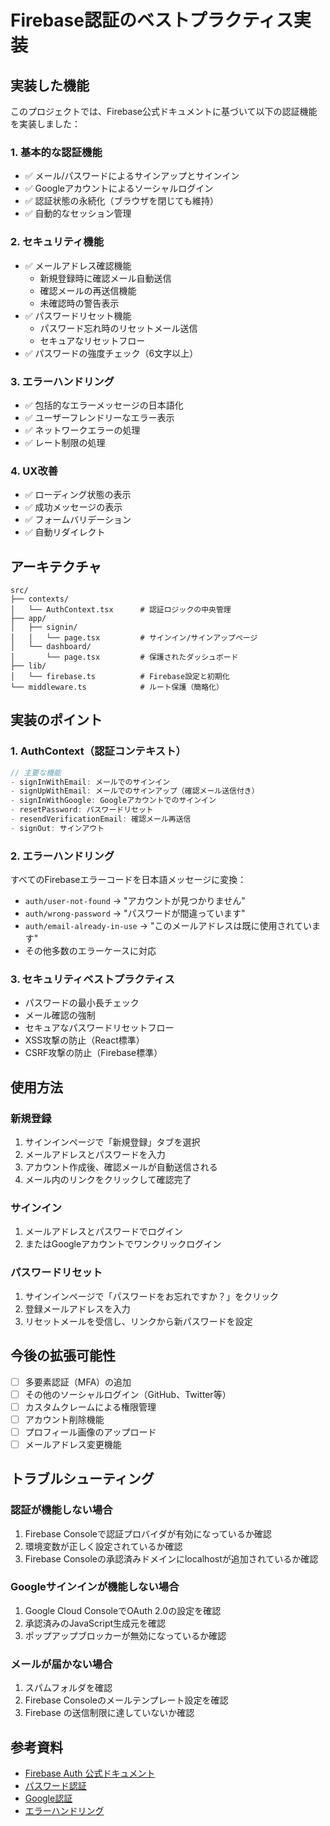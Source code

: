 # Firebase認証のベストプラクティス実装

## 実装した機能

このプロジェクトでは、Firebase公式ドキュメントに基づいて以下の認証機能を実装しました：

### 1. 基本的な認証機能
- ✅ メール/パスワードによるサインアップとサインイン
- ✅ Googleアカウントによるソーシャルログイン
- ✅ 認証状態の永続化（ブラウザを閉じても維持）
- ✅ 自動的なセッション管理

### 2. セキュリティ機能
- ✅ メールアドレス確認機能
  - 新規登録時に確認メール自動送信
  - 確認メールの再送信機能
  - 未確認時の警告表示
- ✅ パスワードリセット機能
  - パスワード忘れ時のリセットメール送信
  - セキュアなリセットフロー
- ✅ パスワードの強度チェック（6文字以上）

### 3. エラーハンドリング
- ✅ 包括的なエラーメッセージの日本語化
- ✅ ユーザーフレンドリーなエラー表示
- ✅ ネットワークエラーの処理
- ✅ レート制限の処理

### 4. UX改善
- ✅ ローディング状態の表示
- ✅ 成功メッセージの表示
- ✅ フォームバリデーション
- ✅ 自動リダイレクト

## アーキテクチャ

```
src/
├── contexts/
│   └── AuthContext.tsx      # 認証ロジックの中央管理
├── app/
│   ├── signin/
│   │   └── page.tsx         # サインイン/サインアップページ
│   └── dashboard/
│       └── page.tsx         # 保護されたダッシュボード
├── lib/
│   └── firebase.ts          # Firebase設定と初期化
└── middleware.ts            # ルート保護（簡略化）
```

## 実装のポイント

### 1. AuthContext（認証コンテキスト）
```typescript
// 主要な機能
- signInWithEmail: メールでのサインイン
- signUpWithEmail: メールでのサインアップ（確認メール送信付き）
- signInWithGoogle: Googleアカウントでのサインイン
- resetPassword: パスワードリセット
- resendVerificationEmail: 確認メール再送信
- signOut: サインアウト
```

### 2. エラーハンドリング
すべてのFirebaseエラーコードを日本語メッセージに変換：
- `auth/user-not-found` → "アカウントが見つかりません"
- `auth/wrong-password` → "パスワードが間違っています"
- `auth/email-already-in-use` → "このメールアドレスは既に使用されています"
- その他多数のエラーケースに対応

### 3. セキュリティベストプラクティス
- パスワードの最小長チェック
- メール確認の強制
- セキュアなパスワードリセットフロー
- XSS攻撃の防止（React標準）
- CSRF攻撃の防止（Firebase標準）

## 使用方法

### 新規登録
1. サインインページで「新規登録」タブを選択
2. メールアドレスとパスワードを入力
3. アカウント作成後、確認メールが自動送信される
4. メール内のリンクをクリックして確認完了

### サインイン
1. メールアドレスとパスワードでログイン
2. またはGoogleアカウントでワンクリックログイン

### パスワードリセット
1. サインインページで「パスワードをお忘れですか？」をクリック
2. 登録メールアドレスを入力
3. リセットメールを受信し、リンクから新パスワードを設定

## 今後の拡張可能性

- [ ] 多要素認証（MFA）の追加
- [ ] その他のソーシャルログイン（GitHub、Twitter等）
- [ ] カスタムクレームによる権限管理
- [ ] アカウント削除機能
- [ ] プロフィール画像のアップロード
- [ ] メールアドレス変更機能

## トラブルシューティング

### 認証が機能しない場合
1. Firebase Consoleで認証プロバイダが有効になっているか確認
2. 環境変数が正しく設定されているか確認
3. Firebase Consoleの承認済みドメインにlocalhostが追加されているか確認

### Googleサインインが機能しない場合
1. Google Cloud ConsoleでOAuth 2.0の設定を確認
2. 承認済みのJavaScript生成元を確認
3. ポップアップブロッカーが無効になっているか確認

### メールが届かない場合
1. スパムフォルダを確認
2. Firebase Consoleのメールテンプレート設定を確認
3. Firebase の送信制限に達していないか確認

## 参考資料

- [Firebase Auth 公式ドキュメント](https://firebase.google.com/docs/auth/web/start?hl=ja)
- [パスワード認証](https://firebase.google.com/docs/auth/web/password-auth?hl=ja)
- [Google認証](https://firebase.google.com/docs/auth/web/google-signin?hl=ja)
- [エラーハンドリング](https://firebase.google.com/docs/auth/admin/errors?hl=ja)